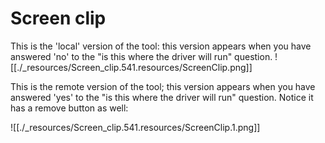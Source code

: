 # Screen clip

This is the 'local' version of the tool: this version appears when you have answered 'no' to the "is this where the driver will run" question.
![[./_resources/Screen_clip.541.resources/ScreenClip.png]]

This is the remote version of the tool; this version appears when you have answered 'yes' to the "is this where the driver will run" question. Notice it has a remove button as well:

![[./_resources/Screen_clip.541.resources/ScreenClip.1.png]]
